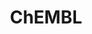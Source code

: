 ---
bigquery: https://console.cloud.google.com/bigquery?p=patents-public-data&d=ebi_chembl&page=dataset
citation: '"The ChEMBL database in 2017." Anna Gaulton, Anne Hersey, Michał Nowotka,
  A Patrícia Bento, Jon Chambers, David Mendez, Prudence Mutowo, Francis Atkinson,
  Louisa J Bellis, Elena Cibrián-Uhalte, Mark Davies, Nathan Dedman, Anneli Karlsson,
  María Paula Magariños, John P Overington, George Papadatos, Ines Smit, Andrew R
  Leach Nucleic acids Research (2017) 45 (Database Issue), D945-D954'
contributors: European Bioinformatics Institute
cost: None
description: ChEMBL Data is a manually curated database of small molecules used in
  drug discovery, including information about existing patented drugs.
documentation: 'schema: https://www.ebi.ac.uk/chembl/db_schema


  '
last_edit: 04/08/2022, 09:59:50
location: https://console.cloud.google.com/marketplace/product/google_patents_public_datasets/chembl
maintained_by: EMBL-EBI, an outstation of European Molecular Biology Laboratory
related_publications: '

  ChEMBL: towards direct deposition of bioassay data.


  Mendez D, Gaulton A, Bento AP, Chambers J, De Veij M, Félix E, Magariños MP, Mosquera
  JF, Mutowo P, Nowotka M, Gordillo-Marañón M, Hunter F, Junco L, Mugumbate G, Rodriguez-Lopez
  M, Atkinson F, Bosc N, Radoux CJ, Segura-Cabrera A, Hersey A, Leach AR.


  — Nucleic Acids Res. 2019; 47(D1):D930-D940. doi: 10.1093/nar/gky1075

  '
schema_fields:
- level3
- component_synonym
- parameter_type
- std_act_id
- creation_date
- assay_cell_type
- max_phase
- stem
- l6
- mechanism_comment
- domain_name
- short_name
- normal_range_min
- rgid
- ad_type
- alert_id
- last_page
- first_approval
- level4_description
- warning_type
- assay_desc
- parenteral
- assay_param_id
- assay_class_id
- frac_class_id
- pathway_key
- who_extra
- actsm_id
- mol_frac_id
- assay_source
- topical
- patent_use_code
- acd_most_apka
- enzyme_tid
- action_type
- oral
- units
- pubmed_id
- parent_type
- withdrawn_flag
- cellosaurus_id
- co_stem_id
- therapeutic_flag
- level1_description
- hba_lipinski
- direct_interaction
- withdrawn_country
- organism
- value
- mecref_id
- subgroup
- predbind_id
- research_stem
- curation_comment
- doi
- db_source
- assay_id
- domain_id
- record_id
- ingredient
- activity_count
- published_units
- mc_organism
- acd_logp
- withdrawn_reason
- aidx
- cell_source_tax_id
- black_box_warning
- level2
- drug_substance_flag
- res_stem_id
- cell_description
- compound_key
- prod_pat_id
- parent_id
- oc_id
- drug_record_id
- met_conversion
- biocomp_id
- warning_year
- class_level
- src_description
- clo_id
- parameter_value
- efo_id
- label
- alogp
- rtb
- domain_description
- smid
- comp_class_id
- level4
- log_id
- target_desc
- sei
- cell_id
- sequence
- compd_id
- class_type
- assay_type
- polymer_flag
- authors
- mc_target_accession
- patent_expire_date
- first_page
- delist_flag
- uberon_id
- protein_class_desc
- status
- cx_logp
- atc_code
- trade_name
- name
- route
- activity_comment
- ridx
- compound_name
- source
- mechanism_of_action
- component_id
- binding_site_comment
- mw_monoisotopic
- hbd_lipinski
- tid
- prodrug
- standard_text_value
- country
- structure_type
- molfile
- cidx
- warning_description
- standard_inchi
- substrate_record_id
- mol_atc_id
- year
- ddd_units
- acd_logd
- idx
- max_phase_for_ind
- site_name
- volume
- tax_id
- published_relation
- mc_tax_id
- indref_id
- assay_subcellular_fraction
- molregno
- aromatic_rings
- target_mapping
- comp_go_id
- inorganic_flag
- hbd
- assay_category
- molsyn_id
- assay_tax_id
- cl_lincs_id
- ro3_pass
- warnref_id
- ref_type
- src_compound_id
- type
- bei
- mec_id
- major_class
- chembl_id
- chirality
- doc_type
- priority
- ddd_admr
- enzyme_name
- standard_upper_value
- dosed_ingredient
- strength
- publication_number
- chebi_par_id
- hba
- standard_units
- pref_name
- accession
- irac_code
- mutation
- prediction_method
- relation
- normal_range_max
- availability_type
- usan_stem_definition
- cx_most_bpka
- targrel_id
- downgraded
- parent_go_id
- drugind_id
- l2
- bto_id
- who_name
- tbl
- warning_country
- published_value
- potential_duplicate
- ass_cls_map_id
- frac_code
- active_molregno
- standard_relation
- assay_test_type
- relationship
- domain_type
- heavy_atoms
- cpd_str_alert_id
- helm_notation
- psa
- path
- mol_hrac_id
- full_molformula
- formulation_id
- aspect
- confidence
- metref_id
- result_flag
- cell_source_organism
- description
- assay_strain
- qudt_units
- src_assay_id
- standard_type
- assay_organism
- comments
- synonyms
- molecule_type
- site_id
- lle
- site_residues
- stem_class
- l5
- protein_class_id
- cx_most_apka
- cx_logd
- nda_type
- tid_fixed
- curated_by
- product_id
- submission_date
- stat
- assay_tissue
- ddd_value
- published_type
- standard_inchi_key
- cell_source_tissue
- mesh_id
- compsyn_id
- updated_by
- mesh_heading
- acd_most_bpka
- withdrawn_year
- usan_year
- data_validity_comment
- db_version
- standard_value
- entity_type
- canonical_smiles
- uo_units
- num_alerts
- patent_id
- efo_term
- irac_class_id
- ap_id
- go_id
- bao_id
- level3_description
- mc_target_type
- warning_class
- disease_efficacy
- source_domain_id
- src_id
- company
- level5
- component_type
- related_tid
- first_in_class
- bao_endpoint
- num_ro5_violations
- warning_id
- orig_description
- applicant_full_name
- set_name
- activity_id
- full_mwt
- annotation
- sitecomp_id
- met_id
- indication_class
- l7
- usan_stem
- l3
- pathway_id
- alert_set_id
- pchembl_value
- l8
- withdrawn_class
- sequence_md5sum
- active_ingredient
- innovator_company
- targcomp_id
- selectivity_comment
- standard_flag
- smarts
- abstract
- homologue
- issue
- le
- mol_irac_id
- tissue_id
- end_position
- usan_stem_id
- protclasssyn_id
- drug_product_flag
- mw_freebase
- caloha_id
- usan_substem
- syn_type
- ddd_id
- as_id
- journal
- ref_url
- num_lipinski_ro5_violations
- hrac_class_id
- l1
- patent_no
- text_value
- entity_id
- mc_target_name
- hrac_code
- relationship_type
- cell_name
- isoform
- src_short_name
- metabolite_record_id
- molecular_mechanism
- l4
- species_group_flag
- doc_id
- natural_product
- job_id
- start_position
- bao_format
- updated_on
- dosage_form
- approval_date
- qed_weighted
- toid
- version
- ref_id
- relationship_desc
- level1
- target_type
- previous_company
- definition
- variant_id
- upper_value
- confidence_score
- title
- last_active
- ddd_comment
- alert_name
- level2_description
- met_comment
- parent_molregno
- molecular_species
- protein_class_synonym
- cell_ontology_id
shortname: chembl
tags:
- biotechnology
- health
- chemical
- bioinformatics
- medical
terms_of_use: CC BY-SA 3.0
title: ChEMBL
uuid: e232a192-965c-4ec9-904c-155b6dfe56c5
---
